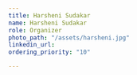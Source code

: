 ```yaml
---
title: Harsheni Sudakar
name: Harsheni Sudakar
role: Organizer
photo_path: "/assets/harsheni.jpg"
linkedin_url: 
ordering_priority: "10"

---
```

